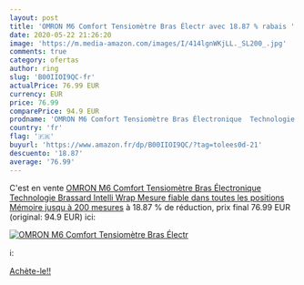 ```yaml
---
layout: post
title: 'OMRON M6 Comfort Tensiomètre Bras Électr avec 18.87 % rabais '
date: 2020-05-22 21:26:20
image: 'https://m.media-amazon.com/images/I/414lgnWKjLL._SL200_.jpg'
comments: true
category: ofertas
author: ring
slug: 'B00IIOI9QC-fr'
actualPrice: 76.99 EUR
currency: EUR
price: 76.99
comparePrice: 94.9 EUR
prodname: 'OMRON M6 Comfort Tensiomètre Bras Électronique  Technologie Brassard Intelli Wrap  Mesure fiable dans toutes les positions  Mémoire jusqu à 200 mesures'
country: 'fr'
flag: '🇫🇷'
buyurl: 'https://www.amazon.fr/dp/B00IIOI9QC/?tag=tolees0d-21'
descuento: '18.87'
average: '76.99'
---
```


C'est en vente [OMRON M6 Comfort Tensiomètre Bras Électronique  Technologie Brassard Intelli Wrap  Mesure fiable dans toutes les positions  Mémoire jusqu à 200 mesures](https://www.amazon.fr/dp/B00IIOI9QC/?tag=tolees0d-21)  à  18.87 % de réduction, prix final  76.99 EUR (original: 94.9 EUR) ici:

[![OMRON M6 Comfort Tensiomètre Bras Électr](https://m.media-amazon.com/images/I/414lgnWKjLL._SL200_.jpg)](https://www.amazon.fr/dp/B00IIOI9QC/?tag=tolees0d-21)

ℹ️:


[Achète-le!!](https://www.amazon.fr/dp/B00IIOI9QC/?tag=tolees0d-21)
